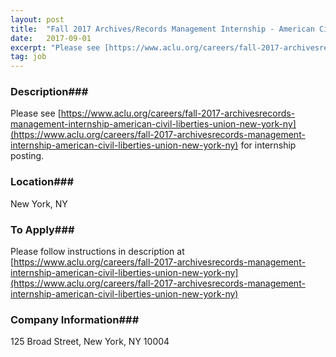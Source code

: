 ```yaml
---
layout: post
title:  "Fall 2017 Archives/Records Management Internship - American Civil Liberties Union (National Office)"
date:   2017-09-01
excerpt: "Please see [https://www.aclu.org/careers/fall-2017-archivesrecords-management-internship-american-civil-liberties-union-new-york-ny](https://www.aclu.org/careers/fall-2017-archivesrecords-management-internship-american-civil-liberties-union-new-york-ny) for internship posting."
tag: job
---
```


### Description###

Please see [https://www.aclu.org/careers/fall-2017-archivesrecords-management-internship-american-civil-liberties-union-new-york-ny](https://www.aclu.org/careers/fall-2017-archivesrecords-management-internship-american-civil-liberties-union-new-york-ny) for internship posting.








### Location###

New York, NY




### To Apply###

Please follow instructions in description at [https://www.aclu.org/careers/fall-2017-archivesrecords-management-internship-american-civil-liberties-union-new-york-ny](https://www.aclu.org/careers/fall-2017-archivesrecords-management-internship-american-civil-liberties-union-new-york-ny)


### Company Information###

125 Broad Street, New York, NY 10004



